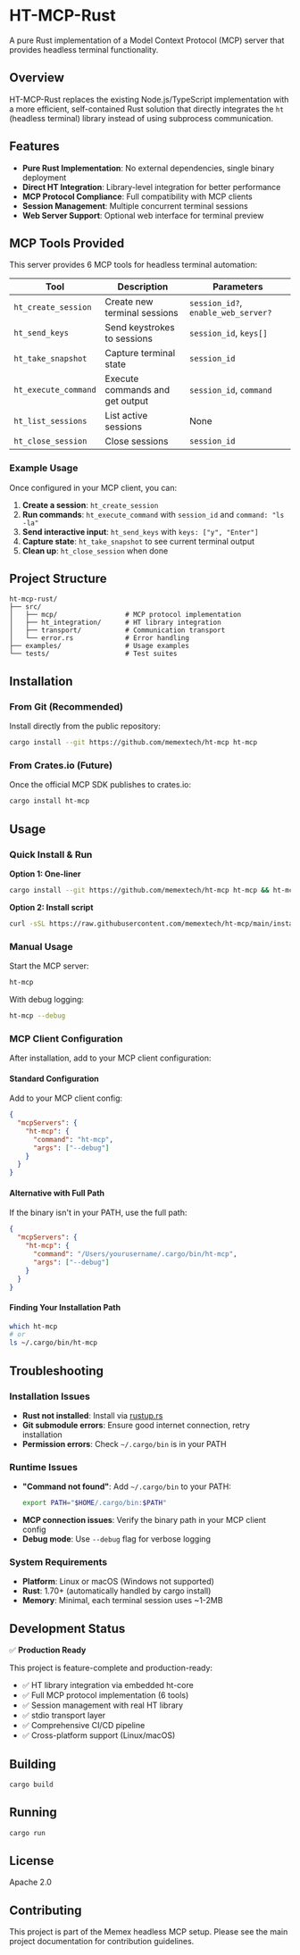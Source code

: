 # HT-MCP-Rust

A pure Rust implementation of a Model Context Protocol (MCP) server that provides headless terminal functionality.

## Overview

HT-MCP-Rust replaces the existing Node.js/TypeScript implementation with a more efficient, self-contained Rust solution that directly integrates the `ht` (headless terminal) library instead of using subprocess communication.

## Features

- **Pure Rust Implementation**: No external dependencies, single binary deployment
- **Direct HT Integration**: Library-level integration for better performance
- **MCP Protocol Compliance**: Full compatibility with MCP clients
- **Session Management**: Multiple concurrent terminal sessions
- **Web Server Support**: Optional web interface for terminal preview

## MCP Tools Provided

This server provides 6 MCP tools for headless terminal automation:

| Tool | Description | Parameters |
|------|-------------|------------|
| `ht_create_session` | Create new terminal sessions | `session_id?`, `enable_web_server?` |
| `ht_send_keys` | Send keystrokes to sessions | `session_id`, `keys[]` |
| `ht_take_snapshot` | Capture terminal state | `session_id` |
| `ht_execute_command` | Execute commands and get output | `session_id`, `command` |
| `ht_list_sessions` | List active sessions | None |
| `ht_close_session` | Close sessions | `session_id` |

### Example Usage

Once configured in your MCP client, you can:

1. **Create a session**: `ht_create_session` 
2. **Run commands**: `ht_execute_command` with `session_id` and `command: "ls -la"`
3. **Send interactive input**: `ht_send_keys` with `keys: ["y", "Enter"]`
4. **Capture state**: `ht_take_snapshot` to see current terminal output
5. **Clean up**: `ht_close_session` when done

## Project Structure

```
ht-mcp-rust/
├── src/
│   ├── mcp/                 # MCP protocol implementation
│   ├── ht_integration/      # HT library integration
│   ├── transport/           # Communication transport
│   └── error.rs             # Error handling
├── examples/                # Usage examples
└── tests/                   # Test suites
```

## Installation

### From Git (Recommended)

Install directly from the public repository:

```bash
cargo install --git https://github.com/memextech/ht-mcp ht-mcp
```

### From Crates.io (Future)

Once the official MCP SDK publishes to crates.io:

```bash
cargo install ht-mcp
```

## Usage

### Quick Install & Run

**Option 1: One-liner**
```bash
cargo install --git https://github.com/memextech/ht-mcp ht-mcp && ht-mcp
```

**Option 2: Install script**
```bash
curl -sSL https://raw.githubusercontent.com/memextech/ht-mcp/main/install-and-run.sh | bash
```

### Manual Usage

Start the MCP server:

```bash
ht-mcp
```

With debug logging:

```bash
ht-mcp --debug
```

### MCP Client Configuration

After installation, add to your MCP client configuration:

#### Standard Configuration

Add to your MCP client config:

```json
{
  "mcpServers": {
    "ht-mcp": {
      "command": "ht-mcp",
      "args": ["--debug"]
    }
  }
}
```

#### Alternative with Full Path

If the binary isn't in your PATH, use the full path:

```json
{
  "mcpServers": {
    "ht-mcp": {
      "command": "/Users/yourusername/.cargo/bin/ht-mcp",
      "args": ["--debug"]
    }
  }
}
```

#### Finding Your Installation Path

```bash
which ht-mcp
# or
ls ~/.cargo/bin/ht-mcp
```

## Troubleshooting

### Installation Issues

- **Rust not installed**: Install via [rustup.rs](https://rustup.rs/)
- **Git submodule errors**: Ensure good internet connection, retry installation
- **Permission errors**: Check `~/.cargo/bin` is in your PATH

### Runtime Issues

- **"Command not found"**: Add `~/.cargo/bin` to your PATH:
  ```bash
  export PATH="$HOME/.cargo/bin:$PATH"
  ```
- **MCP connection issues**: Verify the binary path in your MCP client config
- **Debug mode**: Use `--debug` flag for verbose logging

### System Requirements

- **Platform**: Linux or macOS (Windows not supported)
- **Rust**: 1.70+ (automatically handled by cargo install)
- **Memory**: Minimal, each terminal session uses ~1-2MB

## Development Status

✅ **Production Ready** 

This project is feature-complete and production-ready:

- ✅ HT library integration via embedded ht-core
- ✅ Full MCP protocol implementation (6 tools)
- ✅ Session management with real HT library
- ✅ stdio transport layer
- ✅ Comprehensive CI/CD pipeline
- ✅ Cross-platform support (Linux/macOS)

## Building

```bash
cargo build
```

## Running

```bash
cargo run
```

## License

Apache 2.0

## Contributing

This project is part of the Memex headless MCP setup. Please see the main project documentation for contribution guidelines.